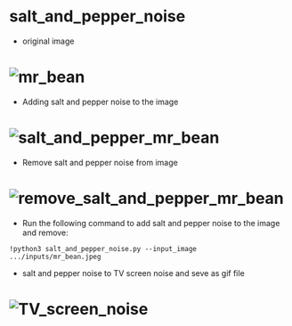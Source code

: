 # salt_and_pepper_noise

- original image

# ![mr_bean](https://github.com/n-ebrahimian/salt_and_pepper_noise/blob/main/inputs/mr_bean.jpeg)

- Adding salt and pepper noise to the image

# ![salt_and_pepper_mr_bean](https://github.com/n-ebrahimian/salt_and_pepper_noise/blob/main/Result/salt_and_pepper_mr_bean.jpg)

- Remove salt and pepper noise from image

# ![remove_salt_and_pepper_mr_bean](https://github.com/n-ebrahimian/salt_and_pepper_noise/blob/main/Result/remove_salt_and_pepper_mr_bean.jpg)


- Run the following command to add salt and pepper noise to the image and remove:

```
!python3 salt_and_pepper_noise.py --input_image .../inputs/mr_bean.jpeg

```

- salt and pepper noise to TV screen noise and seve as gif file

# ![TV_screen_noise](https://github.com/n-ebrahimian/salt_and_pepper_noise/blob/main/Result/TV_screen_noise.gif)
